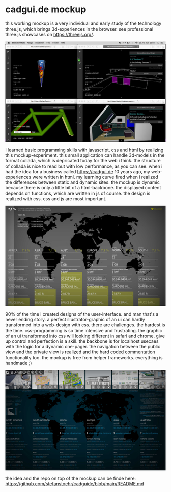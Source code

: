# cadgui.de mockup

this working mockup is a very individual and early study of the technology three.js, which brings 3d-experiences in the browser. see professional three.js showcases on https://threejs.org/.

![screenshot](https://raw.githubusercontent.com/stefanstoehr/cadguide/main/img/18.png)

i learned basic programming skills with javascript, css and html by realizing this mockup-experiment. this small application can handle 3d-models in the format collada, which is depricated today for the web i think. the structure of collada is nice to read but with low performance, as you can see. when i had the idea for a business called https://cadgui.de 10 years ago, my web-experiences were written in html. my learning curve fired when i realized the differences between static and dynamic sites. the mockup is dynamic because there is only a little bit of a html-backbone. the displayed content depends on functions, which are written in js of course. the design is realized with css. css and js are most important.

![early ui](https://raw.githubusercontent.com/stefanstoehr/mockup/main/img-readme/1.jpg)

90% of the time i created designs of the user-interface. and man that's a never ending story. a perfect illustrator-graphic of an ui can hardly transformed into a web-design with css. there are challenges. the hardest is the time. css-programming is so time intensive and frustrating. the graphic of an ui transformed into css will looking different in safari and chrome. give up control and perfection is a skill. the backbone is for localhost usecaes with the logic for a dynamic one-pager. the navigation between the public view and the private view is realized and the hard coded commentation functionality too. the mockup is free from helper frameworks. everything is handmade ;)

![more ui](https://raw.githubusercontent.com/stefanstoehr/mockup/main/img-readme/2.jpg)

the idea and the repo on top of the mockup can be finde here: https://github.com/stefanstoehr/cadguide/blob/main/README.md
